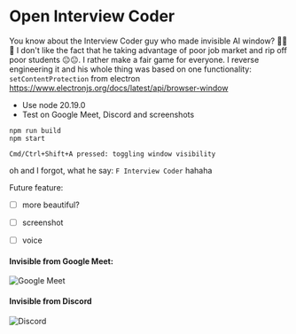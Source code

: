 # Open Interview Coder

You know about the Interview Coder guy who made invisible AI window? 🫠🫠🫠 I don't like the fact that he taking advantage of poor job market and rip off poor students 😐😐. I rather make a fair game for everyone. I reverse engineering it and his whole thing was based on one functionality: `setContentProtection` from electron https://www.electronjs.org/docs/latest/api/browser-window

- Use node 20.19.0
- Test on Google Meet, Discord and screenshots
```
npm run build
npm start
```

```
Cmd/Ctrl+Shift+A pressed: toggling window visibility
```

oh and I forgot, what he say: `F Interview Coder` hahaha

Future feature:
- [ ] more beautiful?
- [ ] screenshot
- [ ] voice


#### Invisible from Google Meet:

![Google Meet](https://github.com/user-attachments/assets/9a3db4df-edad-4056-be52-082a902c664d)

#### Invisible from Discord

![Discord](https://github.com/user-attachments/assets/bae3cba3-a358-4fbb-b965-79f195a48bc0)


